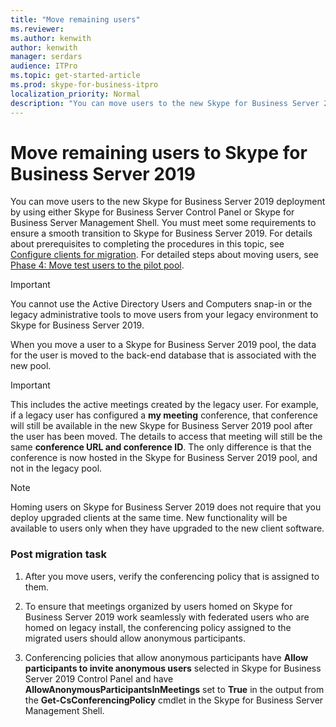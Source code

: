 ```yaml
---
title: "Move remaining users"
ms.reviewer: 
ms.author: kenwith
author: kenwith
manager: serdars
audience: ITPro
ms.topic: get-started-article
ms.prod: skype-for-business-itpro
localization_priority: Normal
description: "You can move users to the new Skype for Business Server 2019 deployment by using either Skype for Business Server Control Panel or Skype for Business Server Management Shell. You must meet some requirements to ensure a smooth transition to Skype for Business Server 2019. For details about prerequisites to completing the procedures in this topic, see Configure clients for migration. For detailed steps about moving users, see Phase 4: Move test users to the pilot pool."
---
```


# Move remaining users to Skype for Business Server 2019

You can move users to the new Skype for Business Server 2019 deployment by using either Skype for Business Server Control Panel or Skype for Business Server Management Shell. You must meet some requirements to ensure a smooth transition to Skype for Business Server 2019. For details about prerequisites to completing the procedures in this topic, see [Configure clients for migration](configure-clients-for-migration.md). For detailed steps about moving users, see [Phase 4: Move test users to the pilot pool](phase-4-move-test-users-to-the-pilot-pool.md).
  
> [!IMPORTANT]
> You cannot use the Active Directory Users and Computers snap-in or the legacy administrative tools to move users from your legacy environment to Skype for Business Server 2019. 
  
When you move a user to a Skype for Business Server 2019 pool, the data for the user is moved to the back-end database that is associated with the new pool. 
  
> [!IMPORTANT]
> This includes the active meetings created by the legacy user. For example, if a legacy user has configured a **my meeting** conference, that conference will still be available in the new Skype for Business Server 2019 pool after the user has been moved. The details to access that meeting will still be the same **conference URL and conference ID**. The only difference is that the conference is now hosted in the Skype for Business Server 2019 pool, and not in the legacy pool. 
  
> [!NOTE]
> Homing users on Skype for Business Server 2019 does not require that you deploy upgraded clients at the same time. New functionality will be available to users only when they have upgraded to the new client software. 
  
### Post migration task

1. After you move users, verify the conferencing policy that is assigned to them. 
    
2. To ensure that meetings organized by users homed on Skype for Business Server 2019 work seamlessly with federated users who are homed on legacy install, the conferencing policy assigned to the migrated users should allow anonymous participants.
    
3. Conferencing policies that allow anonymous participants have **Allow participants to invite anonymous users** selected in Skype for Business Server 2019 Control Panel and have **AllowAnonymousParticipantsInMeetings** set to **True** in the output from the **Get-CsConferencingPolicy** cmdlet in the Skype for Business Server Management Shell. 
    
<!-- 4. For details about configuring conferencing policy by using Skype for Business Server Management Shell, see 
 [Set-CsConferencingPolicy](../../lync-server-management-shell/lync-server-2013-cmdlets-by-category/set-csconferencingpolicy.md) in the Skype for Business Server Management Shell documentation.  -->
    

